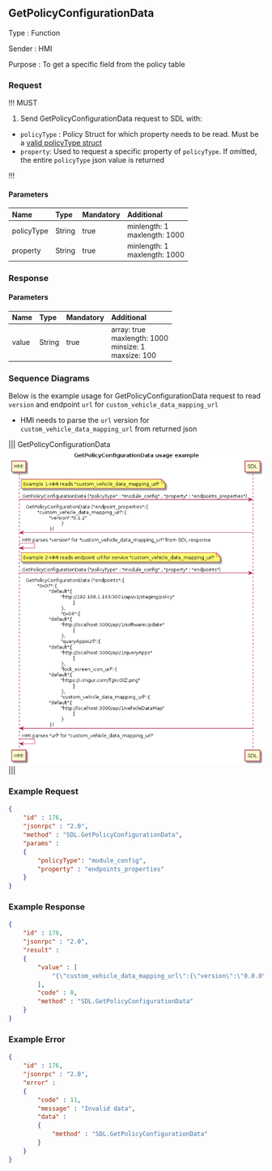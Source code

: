 ## GetPolicyConfigurationData

Type
: Function

Sender
: HMI

Purpose
: To get a specific field from the policy table


### Request

!!! MUST
 
1. Send GetPolicyConfigurationData request to SDL with: 
* `policyType` : Policy Struct for which property needs to be read. Must be a [valid policyType struct](https://github.com/smartdevicelink/sdl_core/blob/master/src/components/policy/policy_regular/include/policy/policy_table/types.h#L288)
* `property`: Used to request a specific property of `policyType`. If omitted, the entire `policyType` json value is returned

!!!


#### Parameters

|Name|Type|Mandatory|Additional|
|:---|:---|:--------|:---------|
|policyType|String|true|minlength: 1<br>maxlength: 1000|
|property|String|true|minlength: 1<br>maxlength: 1000|

### Response

#### Parameters

|Name|Type|Mandatory|Additional|
|:---|:---|:--------|:---------|
|value|String|true|array: true<br>maxlength: 1000<br>minsize: 1<br>maxsize: 100|
 

### Sequence Diagrams

Below is the example usage for GetPolicyConfigurationData request to read `version` and endpoint `url` for `custom_vehicle_data_mapping_url`

* HMI needs to parse the `url` version for `custom_vehicle_data_mapping_url` from returned json 

|||
GetPolicyConfigurationData
![GetPolicyConfigurationData](./assets/GetPolicyConfigurationData.png)
|||

### Example Request

```json
{
	"id" : 176,
	"jsonrpc" : "2.0",
	"method" : "SDL.GetPolicyConfigurationData",
	"params" :
	{
		"policyType": "module_config",
		"property" : "endpoints_properties"
	}
}
```
### Example Response

```json
{
	"id" : 176,
	"jsonrpc" : "2.0",
	"result" :
	{
		"value" : [
			"{\"custom_vehicle_data_mapping_url\":{\"version\":\"0.0.0\"}}"
		],
		"code" : 0,
		"method" : "SDL.GetPolicyConfigurationData"
	}
}
```

### Example Error

```json
{
	"id" : 176,
	"jsonrpc" : "2.0",
	"error" :
	{
		"code" : 11,
		"message" : "Invalid data",
		"data" :
		{
			"method" : "SDL.GetPolicyConfigurationData"
		}
	}
}
```
